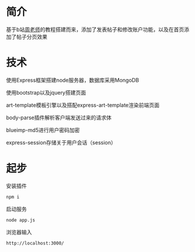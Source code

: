 # 简介

基于b站[周老师](https://www.bilibili.com/video/BV1Ns411N7HU)的教程搭建而来，添加了发表帖子和修改账户功能，以及在首页添加了帖子分页效果

# 技术

使用Express框架搭建node服务器，数据库采用MongoDB

使用bootstrap以及jquery搭建页面

art-template模板引擎以及搭配express-art-template渲染前端页面

body-parse插件解析客户端发送过来的请求体

blueimp-md5进行用户密码加密

express-session存储关于用户会话（session）

# 起步

安装插件

```bash
npm i
```

启动服务

```bash
node app.js
```

浏览器输入

```
http://localhost:3000/
```


